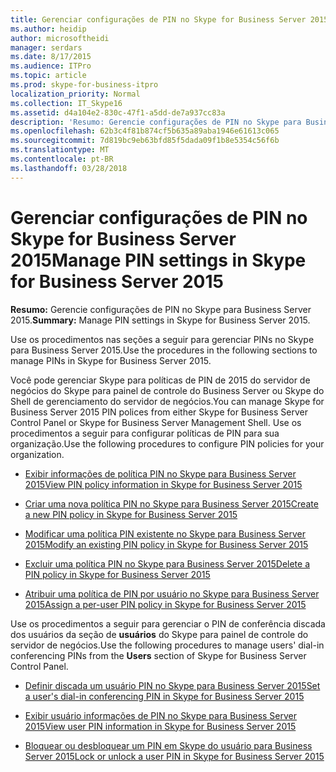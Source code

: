 ```yaml
---
title: Gerenciar configurações de PIN no Skype for Business Server 2015
ms.author: heidip
author: microsoftheidi
manager: serdars
ms.date: 8/17/2015
ms.audience: ITPro
ms.topic: article
ms.prod: skype-for-business-itpro
localization_priority: Normal
ms.collection: IT_Skype16
ms.assetid: d4a104e2-830c-47f1-a5dd-de7a937cc83a
description: 'Resumo: Gerencie configurações de PIN no Skype para Business Server 2015.'
ms.openlocfilehash: 62b3c4f81b874cf5b635a89aba1946e61613c065
ms.sourcegitcommit: 7d819bc9eb63bfd85f5dada09f1b8e5354c56f6b
ms.translationtype: MT
ms.contentlocale: pt-BR
ms.lasthandoff: 03/28/2018
---
```

# <a name="manage-pin-settings-in-skype-for-business-server-2015"></a><span data-ttu-id="13c4f-103">Gerenciar configurações de PIN no Skype for Business Server 2015</span><span class="sxs-lookup"><span data-stu-id="13c4f-103">Manage PIN settings in Skype for Business Server 2015</span></span>
 
<span data-ttu-id="13c4f-104">**Resumo:** Gerencie configurações de PIN no Skype para Business Server 2015.</span><span class="sxs-lookup"><span data-stu-id="13c4f-104">**Summary:** Manage PIN settings in Skype for Business Server 2015.</span></span>
  
<span data-ttu-id="13c4f-105">Use os procedimentos nas seções a seguir para gerenciar PINs no Skype para Business Server 2015.</span><span class="sxs-lookup"><span data-stu-id="13c4f-105">Use the procedures in the following sections to manage PINs in Skype for Business Server 2015.</span></span>
  
<span data-ttu-id="13c4f-106">Você pode gerenciar Skype para políticas de PIN de 2015 do servidor de negócios do Skype para painel de controle do Business Server ou Skype do Shell de gerenciamento do servidor de negócios.</span><span class="sxs-lookup"><span data-stu-id="13c4f-106">You can manage Skype for Business Server 2015 PIN polices from either Skype for Business Server Control Panel or Skype for Business Server Management Shell.</span></span> <span data-ttu-id="13c4f-107">Use os procedimentos a seguir para configurar políticas de PIN para sua organização.</span><span class="sxs-lookup"><span data-stu-id="13c4f-107">Use the following procedures to configure PIN policies for your organization.</span></span>
  
- [<span data-ttu-id="13c4f-108">Exibir informações de política PIN no Skype para Business Server 2015</span><span class="sxs-lookup"><span data-stu-id="13c4f-108">View PIN policy information in Skype for Business Server 2015</span></span>](view-pin-policy-information.md)
    
- [<span data-ttu-id="13c4f-109">Criar uma nova política PIN no Skype para Business Server 2015</span><span class="sxs-lookup"><span data-stu-id="13c4f-109">Create a new PIN policy in Skype for Business Server 2015</span></span>](create-a-new-pin-policy.md)
    
- [<span data-ttu-id="13c4f-110">Modificar uma política PIN existente no Skype para Business Server 2015</span><span class="sxs-lookup"><span data-stu-id="13c4f-110">Modify an existing PIN policy in Skype for Business Server 2015</span></span>](modify-an-existing-pin-policy.md)
    
- [<span data-ttu-id="13c4f-111">Excluir uma política PIN no Skype para Business Server 2015</span><span class="sxs-lookup"><span data-stu-id="13c4f-111">Delete a PIN policy in Skype for Business Server 2015</span></span>](delete-a-pin-policy.md)
    
- [<span data-ttu-id="13c4f-112">Atribuir uma política de PIN por usuário no Skype para Business Server 2015</span><span class="sxs-lookup"><span data-stu-id="13c4f-112">Assign a per-user PIN policy in Skype for Business Server 2015</span></span>](assign-a-per-user-pin-policy.md)
    
<span data-ttu-id="13c4f-113">Use os procedimentos a seguir para gerenciar o PIN de conferência discada dos usuários da seção de **usuários** do Skype para painel de controle do servidor de negócios.</span><span class="sxs-lookup"><span data-stu-id="13c4f-113">Use the following procedures to manage users' dial-in conferencing PINs from the **Users** section of Skype for Business Server Control Panel.</span></span>
  
- [<span data-ttu-id="13c4f-114">Definir discada um usuário PIN no Skype para Business Server 2015</span><span class="sxs-lookup"><span data-stu-id="13c4f-114">Set a user's dial-in conferencing PIN in Skype for Business Server 2015</span></span>](set-a-user-s-dial-in-conferencing-pin.md)
    
- [<span data-ttu-id="13c4f-115">Exibir usuário informações de PIN no Skype para Business Server 2015</span><span class="sxs-lookup"><span data-stu-id="13c4f-115">View user PIN information in Skype for Business Server 2015</span></span>](view-user-pin-information.md)
    
- [<span data-ttu-id="13c4f-116">Bloquear ou desbloquear um PIN em Skype do usuário para Business Server 2015</span><span class="sxs-lookup"><span data-stu-id="13c4f-116">Lock or unlock a user PIN in Skype for Business Server 2015</span></span>](lock-or-unlock-a-user-pin.md)
    

